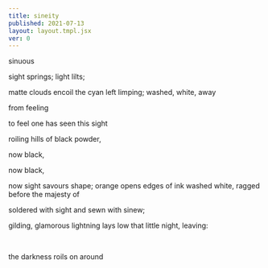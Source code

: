 ```yaml
---
title: sineity
published: 2021-07-13
layout: layout.tmpl.jsx
ver: 0
---
```

sinuous

sight springs; light lilts;

matte clouds encoil the cyan left limping; washed, white, away

from feeling

to feel one has seen this sight

roiling hills of black powder,

now black,

now black,

now sight savours shape; orange opens edges of ink washed white, ragged before the majesty of

soldered with sight and sewn with sinew;

gilding, glamorous lightning lays low that little night, leaving:

&nbsp;

the darkness roils on around
